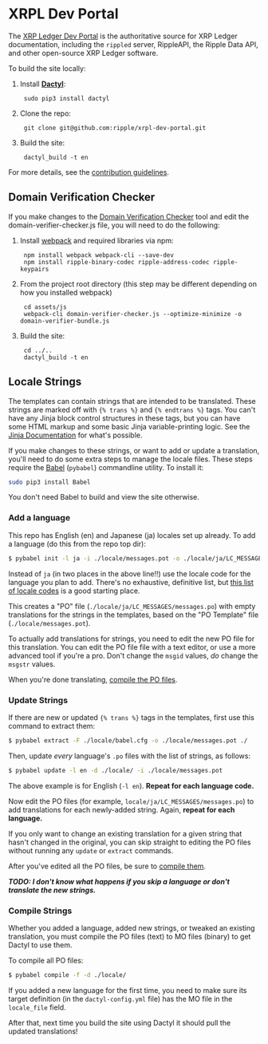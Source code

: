 # XRPL Dev Portal

The [XRP Ledger Dev Portal](https://xrpl.org) is the authoritative source for XRP Ledger documentation, including the `rippled` server, RippleAPI, the Ripple Data API, and other open-source XRP Ledger software.

To build the site locally:

1. Install [**Dactyl**](https://github.com/ripple/dactyl):

        sudo pip3 install dactyl  

2. Clone the repo:

        git clone git@github.com:ripple/xrpl-dev-portal.git

3. Build the site:

        dactyl_build -t en

For more details, see the [contribution guidelines](CONTRIBUTING.md).

## Domain Verification Checker

If you make changes to the [Domain Verification Checker](https://xrpl.org/validator-domain-verifier.html) tool and edit the domain-verifier-checker.js file, you will need to do the following:

1. Install [webpack](https://webpack.js.org/) and required libraries via npm:

        npm install webpack webpack-cli --save-dev
        npm install ripple-binary-codec ripple-address-codec ripple-keypairs

2. From the project root directory (this step may be different depending on how you installed webpack)

        cd assets/js
        webpack-cli domain-verifier-checker.js --optimize-minimize -o domain-verifier-bundle.js

3. Build the site:

        cd ../..
        dactyl_build -t en

## Locale Strings

The templates can contain strings that are intended to be translated. These strings are marked off with `{% trans %}` and `{% endtrans %}` tags. You can't have any Jinja block control structures in these tags, but you can have some HTML markup and some basic Jinja variable-printing logic. See the [Jinja Documentation](https://jinja.palletsprojects.com/en/2.11.x/templates/#i18n-in-templates) for what's possible.

If you make changes to these strings, or want to add or update a translation, you'll need to do some extra steps to manage the locale files. These steps require the [Babel](http://babel.pocoo.org/) (`pybabel`) commandline utility. To install it:

```sh
sudo pip3 install Babel
```

You don't need Babel to build and view the site otherwise.


### Add a language

This repo has English (en) and Japanese (ja) locales set up already. To add a language (do this from the repo top dir):

```sh
$ pybabel init -l ja -i ./locale/messages.pot -o ./locale/ja/LC_MESSAGES/messages.po
```

Instead of `ja` (in two places in the above line!!) use the locale code for the language you plan to add. There's no exhaustive, definitive list, but [this list of locale codes](https://www.science.co.il/language/Locale-codes.php) is a good starting place.

This creates a "PO" file (`./locale/ja/LC_MESSAGES/messages.po`) with empty translations for the strings in the templates, based on the "PO Template" file (`./locale/messages.pot`).

To actually add translations for strings, you need to edit the new PO file for this translation. You can edit the PO file file with a text editor, or use a more advanced tool if you're a pro. Don't change the `msgid` values, _do_ change the `msgstr` values.

When you're done translating, [compile the PO files](#compile-strings).

### Update Strings

If there are new or updated `{% trans %}` tags in the templates, first use this command to extract them:

```sh
$ pybabel extract -F ./locale/babel.cfg -o ./locale/messages.pot ./
```

Then, update _every_ language's `.po` files with the list of strings, as follows:

```sh
$ pybabel update -l en -d ./locale/ -i ./locale/messages.pot
```

The above example is for English (`-l en`). **Repeat for each language code.**

Now edit the PO files (for example, `locale/ja/LC_MESSAGES/messages.po`) to add translations for each newly-added string. Again, **repeat for each language.**

If you only want to change an existing translation for a given string that hasn't changed in the original, you can skip straight to editing the PO files without running any `update` or `extract` commands.

After you've edited all the PO files, be sure to [compile them](#compile-strings).

***TODO: I don't know what happens if you skip a language or don't translate the new strings.***

### Compile Strings

Whether you added a language, added new strings, or tweaked an existing translation, you must compile the PO files (text) to MO files (binary) to get Dactyl to use them.

To compile all PO files:

```sh
$ pybabel compile -f -d ./locale/
```

If you added a new language for the first time, you need to make sure its target definition (in the `dactyl-config.yml` file) has the MO file in the `locale_file` field.

After that, next time you build the site using Dactyl it should pull the updated translations!
